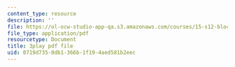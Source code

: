 ```yaml
---
content_type: resource
description: ''
file: https://ol-ocw-studio-app-qa.s3.amazonaws.com/courses/15-s12-blockchain-and-money-fall-2018/0719d7350db1366b1f194aed581b2eec_Ycy0Dy-B1c.pdf
file_type: application/pdf
resourcetype: Document
title: 3play pdf file
uid: 0719d735-0db1-366b-1f19-4aed581b2eec
---
```

